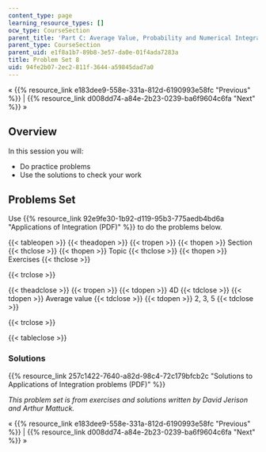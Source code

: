```yaml
---
content_type: page
learning_resource_types: []
ocw_type: CourseSection
parent_title: 'Part C: Average Value, Probability and Numerical Integration'
parent_type: CourseSection
parent_uid: e1f8a1b7-89b8-3e57-da0e-01f4ada7283a
title: Problem Set 8
uid: 94fe2b07-2ec2-811f-3644-a59845dad7a0
---
```


« {{% resource_link e183dee9-558e-331a-812d-6190993e58fc "Previous" %}} | {{% resource_link d008dd74-a84e-2b23-0239-ba6f9604c6fa "Next" %}} »

Overview
--------

In this session you will:

*   Do practice problems
*   Use the solutions to check your work

Problems Set
------------

Use {{% resource_link 92e9fe30-1b92-d119-95b3-775aedb4bd6a "Applications of Integration (PDF)" %}} to do the problems below.

{{< tableopen >}}
{{< theadopen >}}
{{< tropen >}}
{{< thopen >}}
Section
{{< thclose >}}
{{< thopen >}}
Topic
{{< thclose >}}
{{< thopen >}}
Exercises
{{< thclose >}}

{{< trclose >}}

{{< theadclose >}}
{{< tropen >}}
{{< tdopen >}}
4D
{{< tdclose >}}
{{< tdopen >}}
Average value
{{< tdclose >}}
{{< tdopen >}}
2, 3, 5
{{< tdclose >}}

{{< trclose >}}

{{< tableclose >}}

### Solutions

{{% resource_link 257c1422-7640-a82d-98c4-72c179bfcb2c "Solutions to Applications of Integration problems (PDF)" %}}

_This problem set is from exercises and solutions written by David Jerison and Arthur Mattuck._

« {{% resource_link e183dee9-558e-331a-812d-6190993e58fc "Previous" %}} | {{% resource_link d008dd74-a84e-2b23-0239-ba6f9604c6fa "Next" %}} »